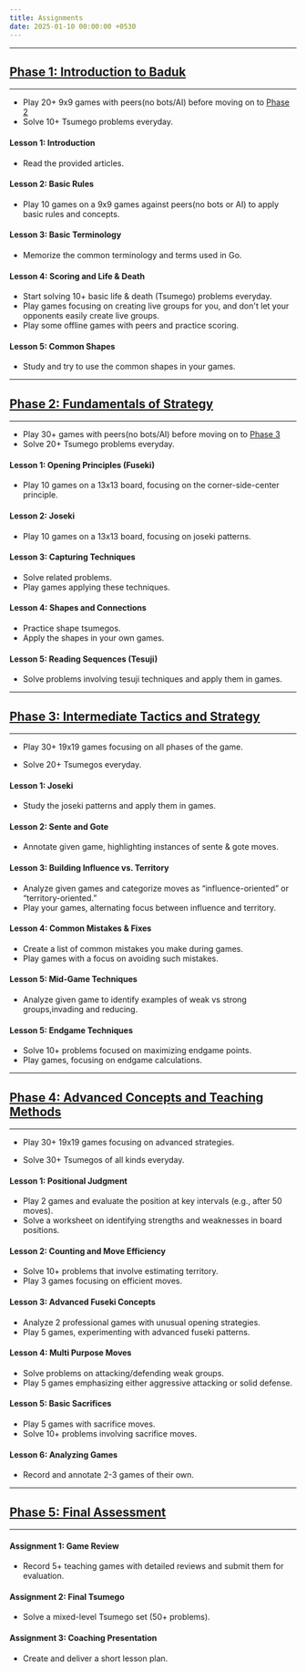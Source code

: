 ```yaml
---
title: Assignments
date: 2025-01-10 00:00:00 +0530
---
```


---

## [Phase 1: Introduction to Baduk](/free/posts/course/#phase-1-introduction-1-2-weeks)

---

- Play 20+ 9x9 games with peers(no bots/AI) before moving on to [Phase 2](#phase-2-fundamentals-of-strategy)
- Solve 10+ Tsumego problems everyday.

#### Lesson 1: Introduction

- Read the provided articles.

#### Lesson 2: Basic Rules

- Play 10 games on a 9x9 games against peers(no bots or AI) to apply basic rules and concepts.

#### Lesson 3: Basic Terminology

- Memorize the common terminology and terms used in Go.

#### Lesson 4: Scoring and Life & Death

- Start solving 10+ basic life & death (Tsumego) problems everyday.
- Play games focusing on creating live groups for you, and don't let your opponents easily create live groups.
- Play some offline games with peers and practice scoring.

#### Lesson 5: Common Shapes

- Study and try to use the common shapes in your games.

---

## [Phase 2: Fundamentals of Strategy](/free/posts/course/#phase-2-fundamentals-34-weeks)

---

- Play 30+ games with peers(no bots/AI) before moving on to [Phase 3](#phase-3-intermediate-tactics-and-strategy)
- Solve 20+ Tsumego problems everyday.

#### Lesson 1: Opening Principles (Fuseki)

- Play 10 games on a 13x13 board, focusing on the corner-side-center principle.

#### Lesson 2: Joseki

- Play 10 games on a 13x13 board, focusing on joseki patterns.

#### Lesson 3: Capturing Techniques

- Solve related problems.
- Play games applying these techniques.

#### Lesson 4: Shapes and Connections

- Practice shape tsumegos.
- Apply the shapes in your own games.

#### Lesson 5: Reading Sequences (Tesuji)

- Solve problems involving tesuji techniques and apply them in games.

---

## [Phase 3: Intermediate Tactics and Strategy](/free/posts/course/#phase-3-strategy-56-weeks)

---

- Play 30+ 19x19 games focusing on all phases of the game.

- Solve 20+ Tsumegos everyday.

#### Lesson 1: Joseki

- Study the joseki patterns and apply them in games.

#### Lesson 2: Sente and Gote

- Annotate given game, highlighting instances of sente & gote moves.

#### Lesson 3: Building Influence vs. Territory

- Analyze given games and categorize moves as “influence-oriented” or “territory-oriented.”
- Play your games, alternating focus between influence and territory.

#### Lesson 4: Common Mistakes & Fixes

- Create a list of common mistakes you make during games.
- Play games with a focus on avoiding such mistakes.

#### Lesson 5: Mid-Game Techniques

- Analyze given game to identify examples of weak vs strong groups,invading and reducing.

#### Lesson 5: Endgame Techniques

- Solve 10+ problems focused on maximizing endgame points.
- Play games, focusing on endgame calculations.

---

## [Phase 4: Advanced Concepts and Teaching Methods](/free/posts/course/#phase-4-advanced-concepts-78-weeks)

---

- Play 30+ 19x19 games focusing on advanced strategies.

- Solve 30+ Tsumegos of all kinds everyday.

#### Lesson 1: Positional Judgment

- Play 2 games and evaluate the position at key intervals (e.g., after 50 moves).
- Solve a worksheet on identifying strengths and weaknesses in board positions.

#### Lesson 2: Counting and Move Efficiency

- Solve 10+ problems that involve estimating territory.
- Play 3 games focusing on efficient moves.

#### Lesson 3: Advanced Fuseki Concepts

- Analyze 2 professional games with unusual opening strategies.
- Play 5 games, experimenting with advanced fuseki patterns.

#### Lesson 4: Multi Purpose Moves

- Solve problems on attacking/defending weak groups.
- Play 5 games emphasizing either aggressive attacking or solid defense.

#### Lesson 5: Basic Sacrifices

- Play 5 games with sacrifice moves.
- Solve 10+ problems involving sacrifice moves.

#### Lesson 6: Analyzing Games

- Record and annotate 2-3 games of their own.

---

## [Phase 5: Final Assessment](/free/posts/course/#phase-5-final-assessment-and-certification-68-hours)

---

#### Assignment 1: Game Review

- Record 5+ teaching games with detailed reviews and submit them for evaluation.

#### Assignment 2: Final Tsumego

- Solve a mixed-level Tsumego set (50+ problems).

#### Assignment 3: Coaching Presentation

- Create and deliver a short lesson plan.